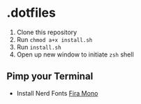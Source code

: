# .dotfiles

1. Clone this repository
2. Run `chmod a+x install.sh`
3. Run `install.sh`
4. Open up new window to initiate `zsh` shell

## Pimp your Terminal

- Install Nerd Fonts [Fira Mono](https://github.com/ryanoasis/nerd-fonts/releases/download/v2.3.3/FiraMono.zip)
